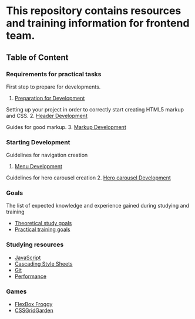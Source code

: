 # This repository contains resources and training information for frontend team.

## Table of Content

### Requirements for practical tasks

First step to prepare for developments.
 1. [Preparation for Development](requirements/00-preparation.md)

Setting up your project in order to correctly start creating HTML5 markup and CSS.
 2. [Header Development](requirements/01-header.md)

Guides for good markup.
 3. [Markup Development](requirements/02-markup.md)

### Starting Development
Guidelines for navigation creation
1. [Menu Development](guides/01-menu.md)

Guidelines for hero carousel creation
2. [Hero carousel Development](guides/02-hero.md)

### Goals
The list of expected knowledge and experience gained during studying and training
 - [Theoretical study goals](goals/theoretical.md)
 - [Practical training goals](goals/practical.md)

### Studying resources
 - [JavaScript](theory/javascript.md)
 - [Cascading Style Sheets](theory/css.md)
 - [Git](theory/git.md)
 - [Performance](theory/performance.md)

### Games

 - [FlexBox Froggy](http://flexboxfroggy.com/)
 - [CSSGridGarden](http://cssgridgarden.com/)
